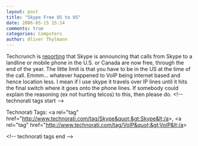 ```yaml
---
layout: post
title: "Skype Free US to US"
date: 2006-05-15 15:14
comments: true
categories: Computers
author: Oliver Thylmann
---
```





Techcrunch is [reporting](http://www.techcrunch.com/2006/05/15/skypeout-now-free-in-us-and-canada/) that Skype is announcing that calls from Skype to a landline or mobile phone in the U.S. or Canada are now free, through the end of the year. The little limit is that you have to be in the US at the time of the call. Emmm... whatever happened to VoIP being internet based and hence location less. I mean if I use skype it travels over IP lines until it hits the final switch where it goes onto the phone lines. If somebody could explain the reasoning (ex not hurting telcos) to this, then please do.
&lt;!-- technorati tags start --&gt;

Technorati Tags: &lt;a rel=&quot;tag&quot; href=&quot;http://www.technorati.com/tag/Skype&quot;&gt;Skype&lt;/a&gt;, &lt;a rel=&quot;tag&quot; href=&quot;http://www.technorati.com/tag/VoIP&quot;&gt;VoIP&lt;/a&gt;

&lt;!-- technorati tags end --&gt;

